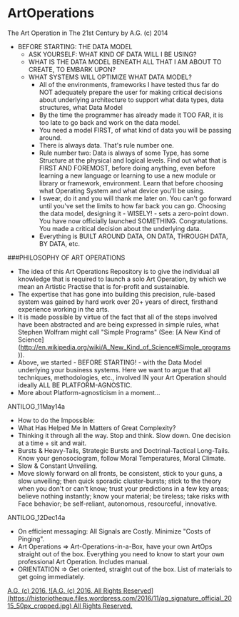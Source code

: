 ArtOperations
=============

The Art Operation in The 21st Century by A.G. (c) 2014

* BEFORE STARTING: THE DATA MODEL
  * ASK YOURSELF: WHAT KIND OF DATA WILL I BE USING?
  * WHAT IS THE DATA MODEL BENEATH ALL THAT I AM ABOUT TO CREATE, TO EMBARK UPON?
  * WHAT SYSTEMS WILL OPTIMIZE WHAT DATA MODEL?
    * All of the environments, frameworks I have tested thus far do NOT adequately prepare the user for making critical decisions about underlying architecture to support what data types, data structures, what Data Model
    * By the time the programmer has already made it TOO FAR, it is too late to go back and work on the data model.
    * You need a model FIRST, of what kind of data you will be passing around.
    * There is always data. That's rule number one.
    * Rule number two: Data is always of some Type, has some Structure at the physical and logical levels. Find out what that is FIRST AND FOREMOST, before doing anything, even before learning a new language or learning to use a new module or library or framework, environment. Learn that before choosing what Operating System and what device you'll be using.
    * I swear, do it and you will thank me later on. You can't go forward until you've set the limits to how far back you can go. Choosing the data model, designing it - WISELY! - sets a zero-point down. You have now officially launched SOMETHING. Congratulations. You made a critical decision about the underlying data.
    * Everything is BUILT AROUND DATA, ON DATA, THROUGH DATA, BY DATA, etc.

###PHILOSOPHY OF ART OPERATIONS
* The idea of this Art Operations Repository is to give the individual all knowledge that is required to launch a solo Art Operation, by which we mean an Artistic Practise that is for-profit and sustainable.
* The expertise that has gone into building this precision, rule-based system was gained by hard work over 20+ years of direct, firsthand experience working in the arts.
* It is made possible by virtue of the fact that all of the steps involved have been abstracted and are being expressed in simple rules, what Stephen Wolfram might call "Simple Programs" (See: [A New Kind of Science] (http://en.wikipedia.org/wiki/A_New_Kind_of_Science#Simple_programs)).
* Above, we started - BEFORE STARTING! - with the Data Model underlying your business systems. Here we want to argue that all techniques, methodologies, etc., involved IN your Art Operation should ideally ALL BE PLATFORM-AGNOSTIC.
* More about Platform-agnosticism in a moment...

ANTILOG_11May14a
* How to do the Impossible:
 * What Has Helped Me In Matters of Great Complexity?
 * Thinking it through all the way. Stop and think. Slow down. One decision at a time + sit and wait.
 * Bursts & Heavy-Tails, Strategic Bursts and Doctrinal-Tactical Long-Tails. Know your genosociogram, follow Moral Temperatures, Moral Climate.
 * Slow & Constant Unveiling.
 * Move slowly forward on all fronts, be consistent, stick to your guns, a slow unveiling; then quick sporadic cluster-bursts; stick to the theory when you don't or can't know; trust your predictions in a few key areas; believe nothing instantly; know your material; be tireless; take risks with Face behavior; be self-reliant, autonomous, resourceful, innovative.

ANTILOG_12Dec14a
* On efficient messaging: All Signals are Costly. Minimize "Costs of Pinging".
* Art Operations => Art-Operations-in-a-Box, have your own ArtOps straight out of the box. Everything you need to know to start your own professional Art Operation. Includes manual.
* ORIENTATION => Get oriented, straight out of the box. List of materials to get going immediately.

[A.G. (c) 2016. ![A.G. (c) 2016. All Rights Reserved]
(https://historiotheque.files.wordpress.com/2016/11/ag_signature_official_2015_50px_cropped.jpg) All Rights Reserved.](http://alexgagnon.com)
